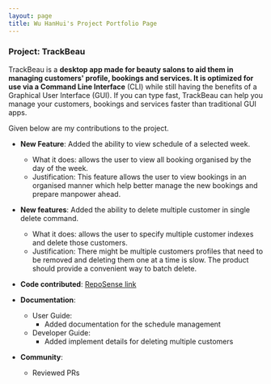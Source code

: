 ```yaml
---
layout: page
title: Wu HanHui's Project Portfolio Page
---
```


### Project: TrackBeau

TrackBeau is a **desktop app made for beauty salons to aid them in managing customers' profile, bookings and services.
It is optimized for use via a Command Line Interface** (CLI) while still having the benefits of a Graphical User
Interface (GUI). If you can type fast, TrackBeau can help you manage your customers, bookings and services faster than
traditional GUI apps.

Given below are my contributions to the project.

* **New Feature**: Added the ability to view schedule of a selected week.
  * What it does: allows the user to view all booking organised by the day of the week.
  * Justification: This feature allows the user to view bookings in an organised manner which help better manage the new bookings and prepare manpower ahead.
  
* **New features**: Added the ability to delete multiple customer in single delete command.
  * What it does: allows the user to specify multiple customer indexes and delete those customers.
  * Justification: There might be multiple customers profiles that need to be removed and deleting them one at a time is slow. The product should provide a convenient way to batch delete.
  
* **Code contributed**: [RepoSense link](https://nus-cs2103-ay2122s2.github.io/tp-dashboard/?search=&sort=groupTitle&sortWithin=title&timeframe=commit&mergegroup=&groupSelect=groupByRepos&breakdown=true&checkedFileTypes=docs~functional-code~test-code~other&since=2022-02-18&tabOpen=true&tabType=authorship&tabAuthor=hanhuiice&tabRepo=AY2122S2-CS2103-F11-3%2Ftp%5Bmaster%5D&authorshipIsMergeGroup=false&authorshipFileTypes=docs~functional-code~test-code~other&authorshipIsBinaryFileTypeChecked=false)

* **Documentation**: 
  * User Guide:
    * Added documentation for the schedule management
  * Developer Guide:
    * Added implement details for deleting multiple customers
* **Community**:
  * Reviewed PRs

